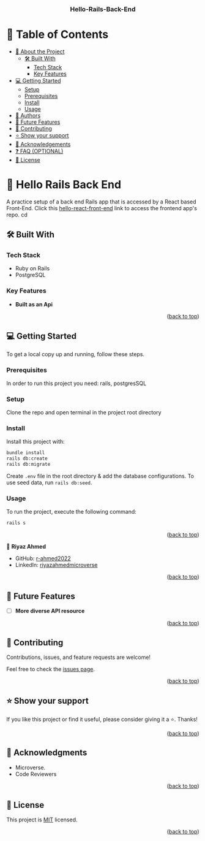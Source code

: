 <a name="readme-top"></a>

<div align="center">
<h3><b>Hello-Rails-Back-End </b></h3>
</div>

# 📗 Table of Contents

- [📖 About the Project](#about-project)
  - [🛠 Built With](#built-with)
    - [Tech Stack](#tech-stack)
    - [Key Features](#key-features)
- [💻 Getting Started](#getting-started)
  - [Setup](#setup)
  - [Prerequisites](#prerequisites)
  - [Install](#install)
  - [Usage](#usage)
- [👥 Authors](#author)
- [🔭 Future Features](#future-features)
- [🤝 Contributing](#contributing)
- [⭐️ Show your support](#support)
- [🙏 Acknowledgements](#acknowledgements)
- [❓ FAQ (OPTIONAL)](#faq)
- [📝 License](#license)

# 📖 Hello Rails Back End <a name="about-project"></a>

A practice setup of a back end Rails app that is accessed by a React based Front-End. Click this [hello-react-front-end](https://github.com/r-ahmed2022/hello-react-front-end) link to access the frontend app's repo.
cd 
## 🛠 Built With <a name="built-with"></a>

### Tech Stack <a name="tech-stack"></a>

- Ruby on Rails
- PostgreSQL

### Key Features <a name="key-features"></a>

- **Built as an Api**

<p align="right">(<a href="#readme-top">back to top</a>)</p>

## 💻 Getting Started <a name="getting-started"></a>

To get a local copy up and running, follow these steps.

### Prerequisites

In order to run this project you need: rails, postgresSQL

### Setup

Clone the repo and open terminal in the project root directory

### Install

Install this project with:

```sh
bundle install
rails db:create
rails db:migrate
```

Create `.env` file in the root directory & add the database configurations. To use seed data, run `rails db:seed`.

### Usage

To run the project, execute the following command:

```sh
rails s
```

<p align="right">(<a href="#readme-top">back to top</a>)</p>


👤 **Riyaz Ahmed**

- GitHub: [r-ahmed2022](https://github.com/r-ahmed2022)
- LinkedIn: [riyazahmedmicroverse](https://www.linkedin.com/in/riyazahmedmicroverse/)

<p align="right">(<a href="#readme-top">back to top</a>)</p>

## 🔭 Future Features <a name="future-features"></a>

- [ ] **More diverse API resource**

<p align="right">(<a href="#readme-top">back to top</a>)</p>

## 🤝 Contributing <a name="contributing"></a>

Contributions, issues, and feature requests are welcome!

Feel free to check the [issues page](https://github.com/r-ahmed2022/hello-rails-back-end/issues/).

<p align="right">(<a href="#readme-top">back to top</a>)</p>

## ⭐️ Show your support <a name="support"></a>

If you like this project or find it useful, please consider giving it a ⭐️. Thanks!

<p align="right">(<a href="#readme-top">back to top</a>)</p>

## 🙏 Acknowledgments <a name="acknowledgements"></a>

- Microverse.
- Code Reviewers

<p align="right">(<a href="#readme-top">back to top</a>)</p>

## 📝 License <a name="license"></a>

This project is [MIT](./MIT.md) licensed.

<p align="right">(<a href="#readme-top">back to top</a>)</p>